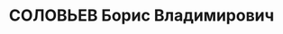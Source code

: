 ---
title: СОЛОВЬЕВ Борис Владимирович
description: "Род. в 1905, Галичский р-н, г. Галич. Проживал: Киевский военный округ,\
  \ 23-я кав. дивизия. 23-я кав. дивизия, Киевский военный округ, нач. ветслужбы,\
  \ военврач 2-го ранга. \n  Арестован 14.10.1937. Обв.: измена Родине. Подрывная\
  \ вредительская деятельность. Участие в контрреволюционной организации. Статья УК\
  \ 58-1 «б», 58-11, 58-8. Приговор: 25.11.1937 – ВМН с конфискацией имущества и лишением\
  \ воинского звания. Расстрелян 25.11.1937. \n  Реабилитирован 13.07.1957"
---